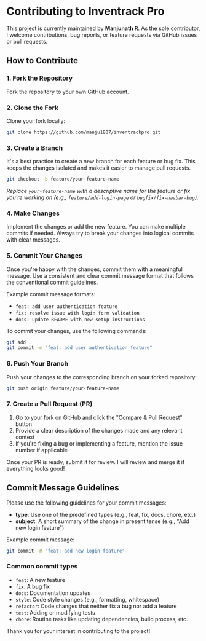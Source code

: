 # Contributing to Inventrack Pro

This project is currently maintained by **Manjunath R**. As the sole contributor, I welcome contributions, bug reports, or feature requests via GitHub issues or pull requests.

## How to Contribute

### 1. Fork the Repository

Fork the repository to your own GitHub account.

### 2. Clone the Fork

Clone your fork locally:

```bash
git clone https://github.com/manju1807/inventrackpro.git
```

### 3. Create a Branch

It's a best practice to create a new branch for each feature or bug fix. This keeps the changes isolated and makes it easier to manage pull requests.

```bash
git checkout -b feature/your-feature-name
```

*Replace `your-feature-name` with a descriptive name for the feature or fix you're working on (e.g., `feature/add-login-page` or `bugfix/fix-navbar-bug`).*

### 4. Make Changes

Implement the changes or add the new feature. You can make multiple commits if needed. Always try to break your changes into logical commits with clear messages.

### 5. Commit Your Changes

Once you're happy with the changes, commit them with a meaningful message. Use a consistent and clear commit message format that follows the conventional commit guidelines.

Example commit message formats:

* `feat: add user authentication feature`
* `fix: resolve issue with login form validation`
* `docs: update README with new setup instructions`

To commit your changes, use the following commands:

```bash
git add .
git commit -m "feat: add user authentication feature"
```

### 6. Push Your Branch

Push your changes to the corresponding branch on your forked repository:

```bash
git push origin feature/your-feature-name
```

### 7. Create a Pull Request (PR)

1. Go to your fork on GitHub and click the "Compare & Pull Request" button
2. Provide a clear description of the changes made and any relevant context
3. If you're fixing a bug or implementing a feature, mention the issue number if applicable

Once your PR is ready, submit it for review. I will review and merge it if everything looks good!

## Commit Message Guidelines

Please use the following guidelines for your commit messages:

* **type**: Use one of the predefined types (e.g., feat, fix, docs, chore, etc.)
* **subject**: A short summary of the change in present tense (e.g., "Add new login feature")

Example commit message:

```bash
git commit -m "feat: add new login feature"
```

### Common commit types

* `feat`: A new feature
* `fix`: A bug fix
* `docs`: Documentation updates
* `style`: Code style changes (e.g., formatting, whitespace)
* `refactor`: Code changes that neither fix a bug nor add a feature
* `test`: Adding or modifying tests
* `chore`: Routine tasks like updating dependencies, build process, etc.

Thank you for your interest in contributing to the project!
